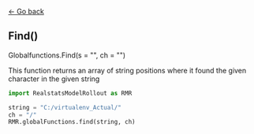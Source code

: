 [<- Go back](../globalfunctions.md)

## Find()

Globalfunctions.Find(s = "", ch = "")

This function returns an array of string positions where it found the given character in the given string

```python 
import RealstatsModelRollout as RMR

string = "C:/virtualenv_Actual/"
ch = "/"
RMR.globalFunctions.find(string, ch)
```

